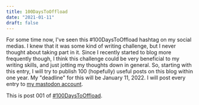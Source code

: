 ```yaml
---
title: 100DaysToOffload
date: "2021-01-11"
draft: false
---
```


For some time now, I've seen this #100DaysToOffload hashtag on my social medias. I knew that it was some kind of writing challenge, but I never thought about taking part in it. Since I recently started to blog more frequently though, I think this challenge could be very beneficial to my writing skills, and just jotting my thoughts down in general. So, starting with this entry, I will try to publish 100 (hopefully) useful posts on this blog within one year. My "deadline" for this will be January 11, 2022. I will post every entry to [my mastodon account](https://fosstodon.org/@garritfra).

This is post 001 of [#100DaysToOffload](https://100daystooffload.com/).
